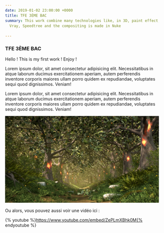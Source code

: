 ```yaml
---
date: 2019-01-02 23:00:00 +0000
title: TFE 3ÈME BAC
summary: This work combine many technologies like, in 3D, paint effect, mash, nParticules,
  Vray, Speedtree and the compositing is made in Nuke

---
```

### TFE 3ÈME BAC

Hello ! This is my first work ! Enjoy !

Lorem ipsum dolor, sit amet consectetur adipisicing elit. Necessitatibus in atque laborum ducimus exercitationem aperiam, autem perferendis inventore corporis maiores ullam porro quidem ex repudiandae, voluptates sequi quod dignissimos. Veniam!

Lorem ipsum dolor, sit amet consectetur adipisicing elit. Necessitatibus in atque laborum ducimus exercitationem aperiam, autem perferendis inventore corporis maiores ullam porro quidem ex repudiandae, voluptates sequi quod dignissimos. Veniam!

![](/assets/img/Uploads/HeaderHomePage.PNG)

Ou alors, vous pouvez aussi voir une vidéo ici :

{% youtube %}https://www.youtube.com/embed/ZePLmXBhk0M{% endyoutube %}